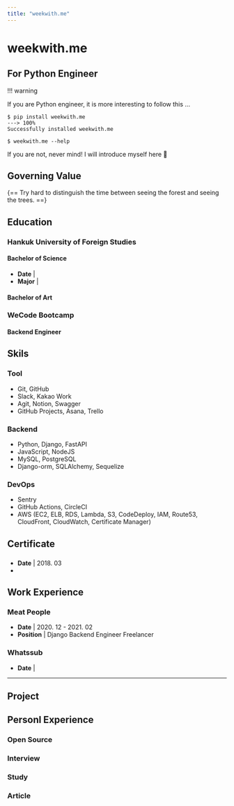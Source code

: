 ```yaml
---
title: "weekwith.me"
---
```


# weekwith.me

## For Python Engineer

!!! warning




If you are Python engineer, it is more interesting to follow this ...

<div class="termy">

```console
$ pip install weekwith.me
---> 100%
Successfully installed weekwith.me

$ weekwith.me --help

```

</div>


If you are not, never mind! I will introduce myself here :rocket:  

## Governing Value

{==
Try hard to distinguish the time between seeing the forest and seeing the trees.
==}




## Education

### Hankuk University of Foreign Studies

#### Bachelor of Science

* **Date** |
* **Major** | 

#### Bachelor of Art

### WeCode Bootcamp

#### Backend Engineer

## Skils

### Tool

* Git, GitHub
* Slack, Kakao Work
* Agit, Notion, Swagger
* GitHub Projects, Asana, Trello

### Backend

* Python, Django, FastAPI
* JavaScript, NodeJS
* MySQL, PostgreSQL
* Django-orm, SQLAlchemy, Sequelize

### DevOps

* Sentry
* GitHub Actions, CircleCI
* AWS (EC2, ELB, RDS, Lambda, S3, CodeDeploy, IAM, Route53, CloudFront, CloudWatch, Certificate Manager)



## Certificate

### 

* **Date** | 2018. 03
* 

## Work Experience

### Meat People

> 

* **Date** | 2020. 12 - 2021. 02
* **Position** | Django Backend Engineer Freelancer

### Whatssub

> 

* **Date** | 
* **

## Project

## Personl Experience

### Open Source

### Interview

### Study

### Article
